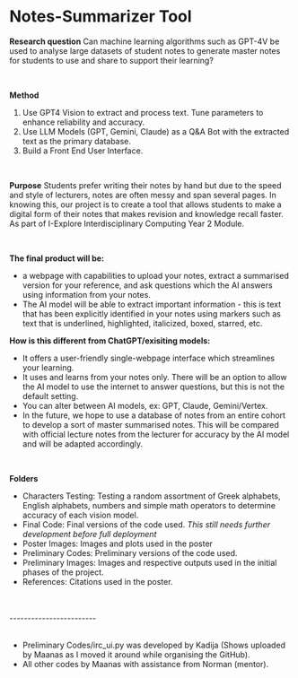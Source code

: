 # Notes-Summarizer Tool

**Research question**
Can machine learning algorithms such as GPT-4V be used to analyse large datasets of student notes to generate master notes for students to use and share to support their learning? 

<br />

**Method**
1) Use GPT4 Vision to extract and process text. Tune parameters to enhance reliability and accuracy.
2) Use LLM Models (GPT, Gemini, Claude) as a Q&A Bot with the extracted text as the primary database.
3) Build a Front End User Interface.

<br />

**Purpose**
Students prefer writing their notes by hand but due to the speed and style of lecturers, notes are often messy and span several pages. In knowing this, our project is to create a tool that allows students to make a digital form of their notes that makes revision and knowledge recall faster.
As part of I-Explore Interdisciplinary Computing Year 2 Module.

<br />

**The final product will be:**
- a webpage with capabilities to upload your notes, extract a summarised version for your reference, and ask questions which the AI answers using information from your notes.
- The AI model will be able to extract important information - this is text that has been explicitly identified in your notes using markers such as text that is underlined, highlighted, italicized, boxed, starred, etc.

**How is this different from ChatGPT/exisiting models:**
- It offers a user-friendly single-webpage interface which streamlines your learning.
- It uses and learns from your notes only. There will be an option to allow the AI model to use the internet to answer questions, but this is not the default setting.
- You can alter between AI models, ex: GPT, Claude, Gemini/Vertex.
- In the future, we hope to use a database of notes from an entire cohort to develop a sort of master summarised notes. This will be compared with official lecture notes from the lecturer for accuracy by the AI model and will be adapted accordingly.
  
<br />

**Folders**
- Characters Testing: Testing a random assortment of Greek alphabets, English alphabets, numbers and simple math operators to determine accuracy of each vision model.
- Final Code: Final versions of the code used. _This still needs further development before full deployment_
- Poster Images: Images and plots used in the poster
- Preliminary Codes: Preliminary versions of the code used.
- Preliminary Images: Images and respective outputs used in the initial phases of the project.
- References: Citations used in the poster.

<br />
<br />
------------------------
<br />
<br />

- Preliminary Codes/irc_ui.py was developed by Kadija (Shows uploaded by Maanas as I moved it around while organising the GitHub).
- All other codes by Maanas with assistance from Norman (mentor).
